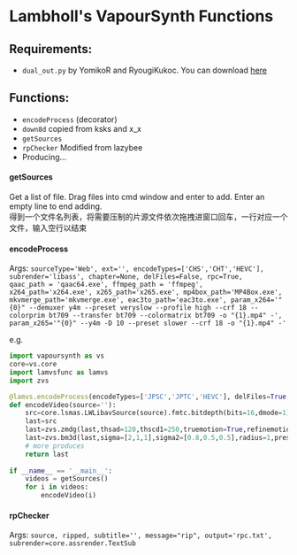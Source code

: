 # Lambholl's VapourSynth Functions

## Requirements:
* `dual_out.py` by YomikoR and RyougiKukoc. You can download [here](https://github.com/lpsub-114514/Encode-Tools/blob/main/dual_out.py)
  
## Functions:
* `encodeProcess` (decorator)
* `down8d` copied from ksks and x_x
* `getSources`
* `rpChecker` Modified from lazybee
* Producing...

#### getSources
Get a list of file. Drag files into cmd window and enter to add. Enter an empty line to end adding.  
得到一个文件名列表，将需要压制的片源文件依次拖拽进窗口回车，一行对应一个文件，输入空行以结束  

#### encodeProcess
Args: `sourceType='Web', ext='', encodeTypes=['CHS','CHT','HEVC'], subrender='libass', chapter=None, delFiles=False, rpc=True, `  
`qaac_path = 'qaac64.exe', ffmpeg_path = 'ffmpeg', x264_path='x264.exe', x265_path='x265.exe', mp4box_path='MP4Box.exe', mkvmerge_path='mkvmerge.exe', eac3to_path='eac3to.exe', param_x264='"{0}" --demuxer y4m --preset veryslow --profile high --crf 18 --colorprim bt709 --transfer bt709 --colormatrix bt709 -o "{1}.mp4" -', param_x265='"{0}" --y4m -D 10 --preset slower --crf 18 -o "{1}.mp4" -'`  
  
e.g. 
```python
import vapoursynth as vs
core=vs.core
import lamvsfunc as lamvs
import zvs

@lamvs.encodeProcess(encodeTypes=['JPSC','JPTC','HEVC'], delFiles=True, rpc=True)
def encodeVideo(source=''):
    src=core.lsmas.LWLibavSource(source).fmtc.bitdepth(bits=16,dmode=1)
    last=src
    last=zvs.zmdg(last,thsad=120,thscd1=250,truemotion=True,refinemotion=True,lf=0.2,cs=True)
    last=zvs.bm3d(last,sigma=[2,1,1],sigma2=[0.8,0.5,0.5],radius=1,preset='np',vt=1,mode='cuda_rtc')
    # more produces
    return last
  
if __name__ == '__main__':
    videos = getSources()
    for i in videos:
        encodeVideo(i)
```
  
#### rpChecker
Args: `source, ripped, subtitle='', message="rip", output='rpc.txt', subrender=core.assrender.TextSub`
